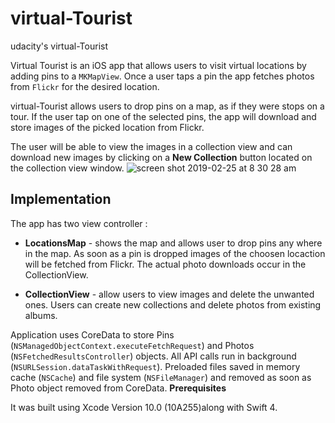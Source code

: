 # virtual-Tourist
udacity's virtual-Tourist

Virtual Tourist is an iOS app that allows users to visit virtual locations by adding pins to a `MKMapView`. Once a user taps a pin the app fetches photos from `Flickr` for the desired location.

virtual-Tourist allows users to drop pins on a map, as if they were stops on a tour. If the user tap on one of the selected pins, the app will download and store images of the picked location from Flickr.

The user will be able to view the images in a collection view and can download new images by clicking on a **New Collection** button located on the collection view window.
![screen shot 2019-02-25 at 8 30 28 am](https://user-images.githubusercontent.com/45097517/53317072-52d20680-38db-11e9-98b7-32dacacd47d0.png)
## Implementation

The app has two view controller :

- **LocationsMap** - shows the map and allows user to drop pins any where in the map. As soon as a pin is dropped images of the choosen locaction will be fetched from Flickr. The actual photo
  downloads occur in the CollectionView.

- **CollectionView** - allow users to view images and delete the unwanted ones. Users can create new
  collections and delete photos from existing albums.

Application uses CoreData to store Pins (`NSManagedObjectContext.executeFetchRequest`) and Photos 
(`NSFetchedResultsController`) objects. All API calls run in background (`NSURLSession.dataTaskWithRequest`).
Preloaded files saved in memory cache (`NSCache`) and file system (`NSFileManager`) and removed as soon as Photo object 
removed from CoreData.
**Prerequisites**

It was built using Xcode Version 10.0 (10A255)along with Swift 4.



